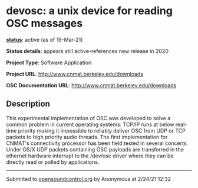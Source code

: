 # devosc: a unix device for reading OSC messages

**[status](../implementation-status.html)**: active (as of 19-Mar-21)

**Status details**: 
appears still active-references new release in 2020

**Project Type**: Software Application

**Project URL**: <http://www.cnmat.berkeley.edu/downloads>

**OSC Documentation URL**: <http://www.cnmat.berkeley.edu/downloads>

## Description

This experimental implementation of OSC was developed to solve a common problem in current operating systems: TCP/IP runs at below real-time priority making it impossible to reliably deliver OSC from UDP or TCP packets to high priority audio threads. The first implementation for CNMAT's connectivity processor has been field tested in several concerts. Under OS/X UDP packets containing OSC payloads are transferred in the ethernet hardware interrupt to the /dev/osc driver where they can be directly read or polled by applications.

---
Submitted to [opensoundcontrol.org](https://opensoundcontrol.org) by Anonymous at 2/24/21 12:32
